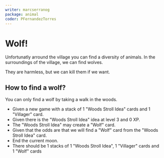 ```yaml
---
writer: marcserranog
package: animal
coder: PFernandezTorres
---
```


# Wolf!

Unfortunatly arround the village you can find
a diversity of animals.
In the surroundings of the village, 
we can find wolves.

They are harmless, but we can kill them if we want.

## How to find a wolf?

You can only find a wolf by taking a walk in the woods.
 * Given a new game with a stack of 1 "Woods Stroll Idea" cards and 1 "Villager" card.
 * Given there is the "Woods Stroll Idea" idea at level 3 and 0 XP.
 * The "Woods Stroll Idea" may create a "Wolf" card.
 * Given that the odds are that we will find a "Wolf" card from the "Woods Stroll Idea" card.
 * End the current moon.
 * There should be 1 stacks of 1 "Woods Stroll Idea", 1 "Villager" cards and 1 "Wolf" cards

 

